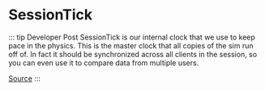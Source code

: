 # SessionTick <Badge text="int" />

::: tip Developer Post
  SessionTick is our internal clock that we use to keep pace in the physics. This is the master clock that all copies of the sim run off of. In fact it should be synchronized across all clients in the session, so you can even use it to compare data from multiple users.

[Source](https://members.iracing.com/jforum/posts/list/2650/1470675.page#10587784)
:::
